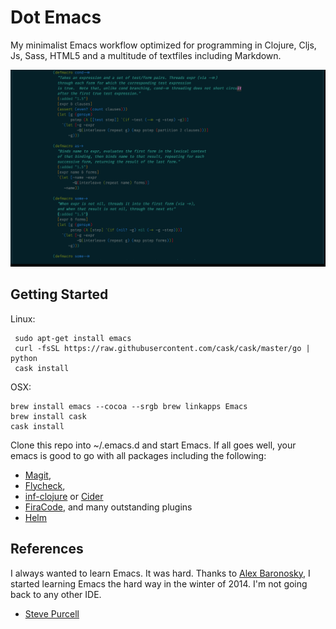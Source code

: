 # Dot Emacs

My minimalist Emacs workflow optimized for programming in Clojure, Cljs, Js,
Sass, HTML5 and a multitude of textfiles including Markdown.

![](img/firacod-cider.png)

## Getting Started

Linux:

     sudo apt-get install emacs
     curl -fsSL https://raw.githubusercontent.com/cask/cask/master/go | python
	 cask install

OSX:

    brew install emacs --cocoa --srgb brew linkapps Emacs
	brew install cask
	cask install
	
Clone this repo into ~/.emacs.d and start Emacs. If all goes well, your emacs is good to go
with all packages including the following:

- [Magit](https://github.com/magit/magit),
- [Flycheck](http://www.flycheck.org),
- [inf-clojure](https://github.com/clojure-emacs/inf-clojure) or [Cider](https://github.com/clojure-emacs/cider)
- [FiraCode](https://github.com/tonsky/FiraCode), and many outstanding plugins
- [Helm](https://github.com/emacs-helm/helm)

## References

I always wanted to learn Emacs. It was hard. Thanks to [Alex
Baronosky](https://github.com/AlexBaranosky), I started learning Emacs the hard
way in the winter of 2014. I'm not going back to any other IDE.

- [Steve Purcell](https://github.com/purcell/emacs.d)

